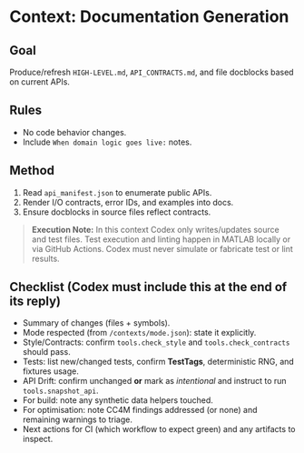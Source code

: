 # Context: Documentation Generation

## Goal
Produce/refresh `HIGH-LEVEL.md`, `API_CONTRACTS.md`, and file docblocks based on current APIs.

## Rules
- No code behavior changes.
- Include `When domain logic goes live:` notes.

## Method
1) Read `api_manifest.json` to enumerate public APIs.
2) Render I/O contracts, error IDs, and examples into docs.
3) Ensure docblocks in source files reflect contracts.


> **Execution Note:** In this context Codex only writes/updates source and test files.
> Test execution and linting happen in MATLAB locally or via GitHub Actions. Codex must
> never simulate or fabricate test or lint results.


## Checklist (Codex must include this at the end of its reply)
- Summary of changes (files + symbols).
- Mode respected (from `/contexts/mode.json`): state it explicitly.
- Style/Contracts: confirm `tools.check_style` and `tools.check_contracts` should pass.
- Tests: list new/changed tests, confirm **TestTags**, deterministic RNG, and fixtures usage.
- API Drift: confirm unchanged **or** mark as *intentional* and instruct to run `tools.snapshot_api`.
- For build: note any synthetic data helpers touched.
- For optimisation: note CC4M findings addressed (or none) and remaining warnings to triage.
- Next actions for CI (which workflow to expect green) and any artifacts to inspect.

